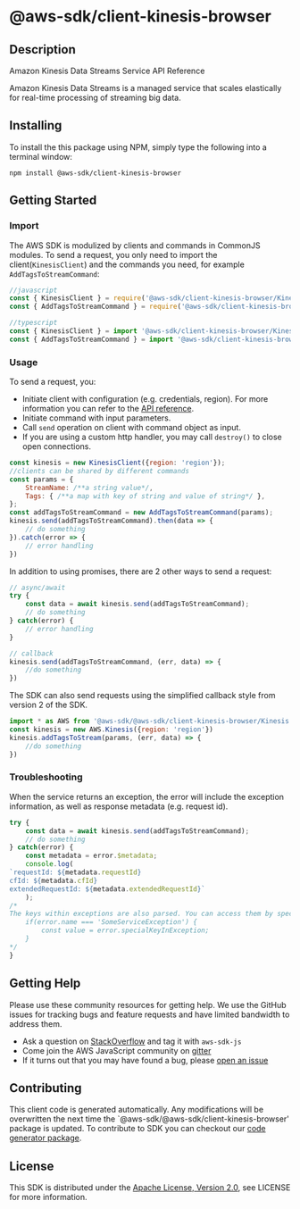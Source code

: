 # @aws-sdk/client-kinesis-browser

## Description

<fullname>Amazon Kinesis Data Streams Service API Reference</fullname> <p>Amazon Kinesis Data Streams is a managed service that scales elastically for real-time processing of streaming big data.</p>

## Installing

To install the this package using NPM, simply type the following into a terminal window: 

```
npm install @aws-sdk/client-kinesis-browser
```

## Getting Started

### Import

The AWS SDK is modulized by clients and commands in CommonJS modules. To send a request, you only need to import the client(`KinesisClient`) and the commands you need, for example `AddTagsToStreamCommand`:

```javascript
//javascript
const { KinesisClient } = require('@aws-sdk/client-kinesis-browser/KinesisClient');
const { AddTagsToStreamCommand } = require('@aws-sdk/client-kinesis-browser/commands/AddTagsToStreamCommand');
```

```javascript
//typescript
const { KinesisClient } = import '@aws-sdk/client-kinesis-browser/KinesisClient';
const { AddTagsToStreamCommand } = import '@aws-sdk/client-kinesis-browser/commands/AddTagsToStreamCommand';
```

### Usage

To send a request, you:

* Initiate client with configuration (e.g. credentials, region). For more information you can refer to the [API reference][].
* Initiate command with input parameters.
* Call `send` operation on client with command object as input.
* If you are using a custom http handler, you may call `destroy()` to close open connections. 

```javascript
const kinesis = new KinesisClient({region: 'region'});
//clients can be shared by different commands
const params = {
    StreamName: /**a string value*/,
    Tags: { /**a map with key of string and value of string*/ },
};
const addTagsToStreamCommand = new AddTagsToStreamCommand(params);
kinesis.send(addTagsToStreamCommand).then(data => {
    // do something
}).catch(error => {
    // error handling
})
```

In addition to using promises, there are 2 other ways to send a request:

```javascript
// async/await
try {
    const data = await kinesis.send(addTagsToStreamCommand);
    // do something
} catch(error) {
    // error handling
}
```

```javascript
// callback
kinesis.send(addTagsToStreamCommand, (err, data) => {
    //do something
})
```
 
The SDK can also send requests using the simplified callback style from version 2 of the SDK.

```javascript
import * as AWS from '@aws-sdk/@aws-sdk/client-kinesis-browser/Kinesis';
const kinesis = new AWS.Kinesis({region: 'region'})
kinesis.addTagsToStream(params, (err, data) => {
    //do something
})

```

### Troubleshooting 

When the service returns an exception, the error will include the exception information, as well as response metadata (e.g. request id).

```javascript
try {
    const data = await kinesis.send(addTagsToStreamCommand);
    // do something
} catch(error) {
    const metadata = error.$metadata;
    console.log(
`requestId: ${metadata.requestId}
cfId: ${metadata.cfId}
extendedRequestId: ${metadata.extendedRequestId}`
    );
/*
The keys within exceptions are also parsed. You can access them by specifying exception names:
    if(error.name === 'SomeServiceException') {
        const value = error.specialKeyInException;
    }
*/
}
```

## Getting Help

Please use these community resources for getting help. We use the GitHub issues for tracking bugs and feature requests and have limited bandwidth to address them.

 * Ask a question on [StackOverflow](https://stackoverflow.com/questions/tagged/aws-sdk-js) and tag it with `aws-sdk-js`
 * Come join the AWS JavaScript community on [gitter](https://gitter.im/aws/aws-sdk-js-v3)
 * If it turns out that you may have found a bug, please [open an issue](https://github.com/aws/aws-sdk-js-v3/issues)

## Contributing
 
This client code is generated automatically. Any modifications will be overwritten the next time the `@aws-sdk/@aws-sdk/client-kinesis-browser' package is updated. To contribute to SDK you can checkout our [code generator package][].

## License

This SDK is distributed under the
[Apache License, Version 2.0](http://www.apache.org/licenses/LICENSE-2.0),
see LICENSE for more information.

[code generator package]: https://github.com/aws/aws-sdk-js-v3/tree/master/packages/service-types-generator

[API reference]: https://docs.aws.amazon.com/AWSJavaScriptSDK/latest/
